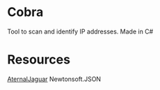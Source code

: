 # Cobra 
Tool to scan and identify IP addresses. Made in C#
# Resources
[AternalJaguar](https://github.com/v1s0or/Aternaljaguar)
Newtonsoft.JSON
